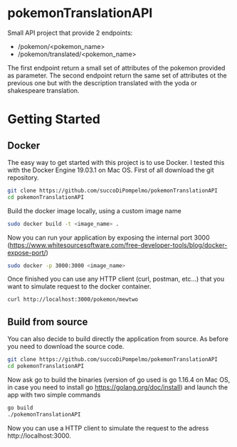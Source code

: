 # pokemonTranslationAPI

Small API project that provide 2 endpoints:

- /pokemon/<pokemon_name>
- /pokemon/translated/<pokemon_name>
  
The first endpoint return a small set of attributes of the pokemon provided as parameter.
The second endpoint return the same set of attributes ot the previous one but with the description translated with the yoda or shakespeare translation.

# Getting Started

## Docker

The easy way to get started with this project is to use Docker. I tested this with the Docker Engine 19.03.1 on Mac OS. First of all download the git repository.

```bash
git clone https://github.com/succoDiPompelmo/pokemonTranslationAPI
cd pokemonTranslationAPI
```

Build the docker image locally, using a custom image name

```bash
sudo docker build -t <image_name> .
```

Now you can run your application by exposing the internal port 3000 (https://www.whitesourcesoftware.com/free-developer-tools/blog/docker-expose-port/)

```bash
sudo docker -p 3000:3000 <image_name>
```

Once finished you can use any HTTP client (curl, postman, etc...) that you want to simulate request to the docker container.

```bash
curl http://localhost:3000/pokemon/mewtwo
```

## Build from source

You can also decide to build directly the application from source. As before you need to download the source code.

```bash
git clone https://github.com/succoDiPompelmo/pokemonTranslationAPI
cd pokemonTranslationAPI
```

Now ask go to build the binaries (version of go used is go 1.16.4 on Mac OS, in case you need to install go https://golang.org/doc/install) and launch the app with two simple commands

```bash
go build
./pokemonTranslationAPI
```

Now you can use a HTTP client to simulate the request to the adress http://localhost:3000.
